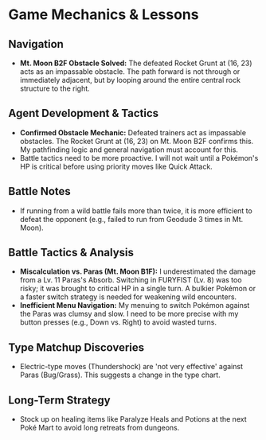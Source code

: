 # Game Mechanics & Lessons

## Navigation
- **Mt. Moon B2F Obstacle Solved:** The defeated Rocket Grunt at (16, 23) acts as an impassable obstacle. The path forward is not through or immediately adjacent, but by looping around the entire central rock structure to the right.
## Agent Development & Tactics
- **Confirmed Obstacle Mechanic:** Defeated trainers act as impassable obstacles. The Rocket Grunt at (16, 23) on Mt. Moon B2F confirms this. My pathfinding logic and general navigation must account for this.
- Battle tactics need to be more proactive. I will not wait until a Pokémon's HP is critical before using priority moves like Quick Attack.

## Battle Notes
- If running from a wild battle fails more than twice, it is more efficient to defeat the opponent (e.g., failed to run from Geodude 3 times in Mt. Moon).

## Battle Tactics & Analysis
- **Miscalculation vs. Paras (Mt. Moon B1F):** I underestimated the damage from a Lv. 11 Paras's Absorb. Switching in FURYFIST (Lv. 8) was too risky; it was brought to critical HP in a single turn. A bulkier Pokémon or a faster switch strategy is needed for weakening wild encounters.
- **Inefficient Menu Navigation:** My menuing to switch Pokémon against the Paras was clumsy and slow. I need to be more precise with my button presses (e.g., Down vs. Right) to avoid wasted turns.

## Type Matchup Discoveries
- Electric-type moves (Thundershock) are 'not very effective' against Paras (Bug/Grass). This suggests a change in the type chart.

## Long-Term Strategy
- Stock up on healing items like Paralyze Heals and Potions at the next Poké Mart to avoid long retreats from dungeons.